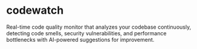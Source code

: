# codewatch

Real-time code quality monitor that analyzes your codebase continuously, detecting code smells, security vulnerabilities, and performance bottlenecks with AI-powered suggestions for improvement.
